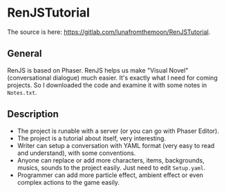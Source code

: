 # RenJSTutorial
The source is here: https://gitlab.com/lunafromthemoon/RenJSTutorial.

## General
RenJS is based on Phaser.
RenJS helps us make "Visual Novel" (conversational dialogue) much easier.
It's exactly what I need for coming projects.
So I downloaded the code and examine it with some notes in `Notes.txt`.

## Description
+ The project is runable with a server (or you can go with Phaser Editor).
+ The project is a tutorial about itself, very interesting.
+ Writer can setup a conversation with YAML format (very easy to read and understand), with some conventions.
+ Anyone can replace or add more characters, items, backgrounds, musics, sounds to the project easily. Just need to edit `Setup.yaml`.
+ Programmer can add more particle effect, ambient effect or even complex actions to the game easily.
